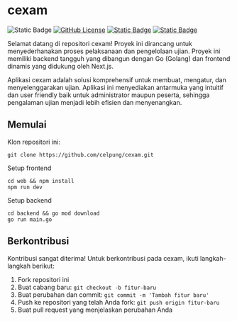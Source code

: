 # cexam

![Static Badge](https://img.shields.io/badge/status-under_development-orange.svg) [![GitHub License](https://img.shields.io/badge/license-MIT-blue.svg)](https://opensource.org/licenses/MIT) [![Static Badge](https://img.shields.io/badge/NextJs-green.svg)](https://nextjs.org/) [![Static Badge](https://img.shields.io/badge/Golang-blue.svg)](https://go.dev/)


Selamat datang di repositori cexam! Proyek ini dirancang untuk menyederhanakan proses pelaksanaan dan pengelolaan ujian. Proyek ini memiliki backend tangguh yang dibangun dengan Go (Golang) dan frontend dinamis yang didukung oleh Next.js.

Aplikasi cexam adalah solusi komprehensif untuk membuat, mengatur, dan menyelenggarakan ujian. Aplikasi ini menyediakan antarmuka yang intuitif dan user friendly baik untuk administrator maupun peserta, sehingga pengalaman ujian menjadi lebih efisien dan menyenangkan.

## Memulai

Klon repositori ini:
```
git clone https://github.com/celpung/cexam.git
```

Setup frontend
```
cd web && npm install
npm run dev
```
Setup backend
```
cd backend && go mod download
go run main.go
```

## Berkontribusi

Kontribusi sangat diterima! Untuk berkontribusi pada cexam, ikuti langkah-langkah berikut:

1. Fork repositori ini
2. Buat cabang baru: `git checkout -b fitur-baru`
3. Buat perubahan dan commit: `git commit -m 'Tambah fitur baru'`
4. Push ke repositori yang telah Anda fork: `git push origin fitur-baru`
5. Buat pull request yang menjelaskan perubahan Anda